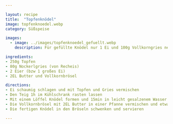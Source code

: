 ```yaml
---

layout: recipe
title:  "Topfenknödel"
image: topfenknoedel.webp
category: Süßspeise

images:
  - image: ../images/topfenknoedel_gefuellt.webp
    description: Für gefüllte Knödel nur 1 Ei und 100g Vollkorngries nehmen damit der Teig fester ist

ingredients:
- 250g Topfen
- 80g Nockerlgries (von Recheis)
- 2 Eier (bzw 1 großes Ei)
- 2EL Butter und Vollkornbrösel

directions:
- Ei schaumig schlagen und mit Topfen und Gries vermischen
- Den Teig 1h im Kühlschrank rasten lassen
- Mit einem Löffel Knödel formen und 15min in leicht gesalzenem Wasser kochen lassen
- Die Vollkornbrösel mit 2EL Butter in einer Pfanne vermischen und etwas anrösten
- Die fertigen Knödel in den Bröseln schwenken und servieren

---
```

